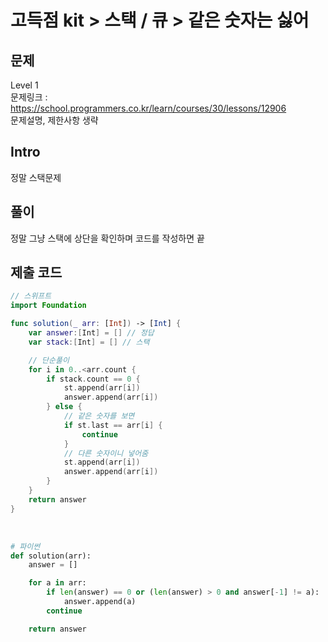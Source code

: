 # 고득점 kit > 스택 / 큐 > 같은 숫자는 싫어

## 문제

Level 1
<br/>
문제링크 : https://school.programmers.co.kr/learn/courses/30/lessons/12906
<br/>
문제설명, 제한사항 생략
<br/>

## Intro

정말 스택문제
<br/>

## 풀이

정말 그냥 스택에 상단을 확인하며 코드를 작성하면 끝
<br/>

## 제출 코드

```swift
// 스위프트
import Foundation

func solution(_ arr: [Int]) -> [Int] {
    var answer:[Int] = [] // 정답
    var stack:[Int] = [] // 스택

    // 단순풀이
    for i in 0..<arr.count {
        if stack.count == 0 {
            st.append(arr[i])
            answer.append(arr[i])
        } else {
            // 같은 숫자를 보면
            if st.last == arr[i] {
                continue
            }
            // 다른 숫자이니 넣어줌
            st.append(arr[i])
            answer.append(arr[i])
        }
    }
    return answer
}
```

<br/>

```python
# 파이썬
def solution(arr):
    answer = []

    for a in arr:
        if len(answer) == 0 or (len(answer) > 0 and answer[-1] != a):
            answer.append(a)
        continue

    return answer
```

<br/>
